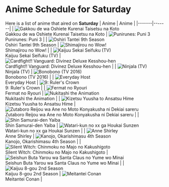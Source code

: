 # Anime Schedule for Saturday
Here is a list of anime that aired on **Saturday** 
| Anime | Anime |
|-------|-------|
| ![Gakkou de wa Oshiete Kurenai Taisetsu na Koto](https://cdn.myanimelist.net/images/anime/1791/149887.webp)<br>Gakkou de wa Oshiete Kurenai Taisetsu na Koto | ![Punirunes: Puni 3](https://cdn.myanimelist.net/images/anime/1095/150294.webp)<br>Punirunes: Puni 3 |
| ![Oshiri Tantei 9th Season](https://cdn.myanimelist.net/images/anime/1128/149981.webp)<br>Oshiri Tantei 9th Season | ![Shimajirou no Wow!](https://cdn.myanimelist.net/images/anime/9/50737.webp)<br>Shimajirou no Wow! |
| ![Kaijuu Sekai Seifuku (TV)](https://cdn.myanimelist.net/images/anime/1582/150123.webp)<br>Kaijuu Sekai Seifuku (TV) | ![Cardfight!! Vanguard: Divinez Deluxe Kesshou-hen](https://cdn.myanimelist.net/images/anime/1878/150315.webp)<br>Cardfight!! Vanguard: Divinez Deluxe Kesshou-hen |
| ![Ninjala (TV)](https://cdn.myanimelist.net/images/anime/1552/119871.webp)<br>Ninjala (TV) | ![Bonobono (TV 2016)](https://cdn.myanimelist.net/images/anime/1686/149949.webp)<br>Bonobono (TV 2016) |
| ![Everyday Host](https://cdn.myanimelist.net/images/anime/1793/150282.webp)<br>Everyday Host | ![9: Ruler's Crown](https://cdn.myanimelist.net/images/anime/1278/149789.webp)<br>9: Ruler's Crown |
| ![Fermat no Ryouri](https://cdn.myanimelist.net/images/anime/1104/150590.webp)<br>Fermat no Ryouri | ![Nukitashi the Animation](https://cdn.myanimelist.net/images/anime/1587/149982.webp)<br>Nukitashi the Animation |
| ![Kizetsu Yuusha to Ansatsu Hime](https://cdn.myanimelist.net/images/anime/1777/150455.webp)<br>Kizetsu Yuusha to Ansatsu Hime | ![Zutaboro Reijou wa Ane no Moto Konyakusha ni Dekiai sareru](https://cdn.myanimelist.net/images/anime/1518/149900.webp)<br>Zutaboro Reijou wa Ane no Moto Konyakusha ni Dekiai sareru |
| ![Shin Samurai-den Yaiba](https://cdn.myanimelist.net/images/anime/1872/150755.webp)<br>Shin Samurai-den Yaiba | ![Watari-kun no xx ga Houkai Sunzen](https://cdn.myanimelist.net/images/anime/1502/150545.webp)<br>Watari-kun no xx ga Houkai Sunzen |
| ![Anne Shirley](https://cdn.myanimelist.net/images/anime/1564/150049.webp)<br>Anne Shirley | ![Kanojo, Okarishimasu 4th Season](https://cdn.myanimelist.net/images/anime/1071/150808.webp)<br>Kanojo, Okarishimasu 4th Season |
| ![Silent Witch: Chinmoku no Majo no Kakushigoto](https://cdn.myanimelist.net/images/anime/1669/149732.webp)<br>Silent Witch: Chinmoku no Majo no Kakushigoto | ![Seishun Buta Yarou wa Santa Claus no Yume wo Minai](https://cdn.myanimelist.net/images/anime/1823/149858.webp)<br>Seishun Buta Yarou wa Santa Claus no Yume wo Minai |
| ![Kaijuu 8-gou 2nd Season](https://cdn.myanimelist.net/images/anime/1177/150344.webp)<br>Kaijuu 8-gou 2nd Season | ![Meitantei Conan](https://cdn.myanimelist.net/images/anime/7/75199.webp)<br>Meitantei Conan |
